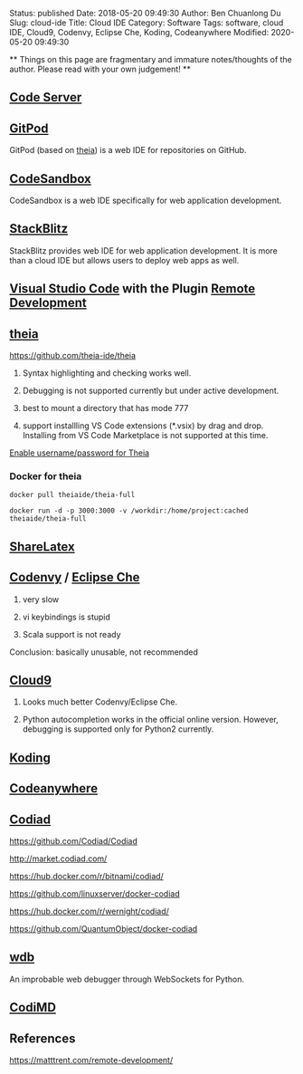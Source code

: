 Status: published
Date: 2018-05-20 09:49:30
Author: Ben Chuanlong Du
Slug: cloud-ide
Title: Cloud IDE
Category: Software
Tags: software, cloud IDE, Cloud9, Codenvy, Eclipse Che, Koding, Codeanywhere
Modified: 2020-05-20 09:49:30

**
Things on this page are
fragmentary and immature notes/thoughts of the author.
Please read with your own judgement!
**

## [Code Server](https://github.com/cdr/code-server)

## [GitPod](https://gitpod.io/)

GitPod (based on [theia](http://www.theia-ide.org/))
is a web IDE for repositories on GitHub.

## [CodeSandbox](https://codesandbox.io/)

CodeSandbox is a web IDE specifically for web application development.

## [StackBlitz](https://stackblitz.com/)

StackBlitz provides web IDE for web application development.
It is more than a cloud IDE
but allows users to deploy web apps as well.

## [Visual Studio Code](https://code.visualstudio.com/) with the Plugin [Remote Development](https://marketplace.visualstudio.com/items?itemName=ms-vscode-remote.vscode-remote-extensionpack)

## [theia](http://www.theia-ide.org/)

https://github.com/theia-ide/theia

1. Syntax highlighting and checking works well.

2. Debugging is not supported currently but under active development.

3. best to mount a directory that has mode 777

4. support installling VS Code extensions (*.vsix) by drag and drop.
    Installing from VS Code Marketplace is not supported at this time.

[Enable username/password for Theia](https://github.com/theia-ide/theia-apps/issues/167)

### Docker for theia
```
docker pull theiaide/theia-full
```

```
docker run -d -p 3000:3000 -v /workdir:/home/project:cached theiaide/theia-full
```

## [ShareLatex ](https://www.sharelatex.com/)


## [Codenvy](https://codenvy.io/) / [Eclipse Che](https://www.eclipse.org/che/)

1. very slow

2. vi keybindings is stupid

3. Scala support is not ready

Conclusion: basically unusable, not recommended

## [Cloud9](http://www.legendu.net/misc/blog/cloud9-tips/)

1. Looks much better Codenvy/Eclipse Che.

2. Python autocompletion works in the official online version. 
    However, debugging is supported only for Python2 currently.


## [Koding](https://www.koding.com/)

## [Codeanywhere](https://www.codeanywhere.com/)

## [Codiad](http://codiad.com/)

https://github.com/Codiad/Codiad

http://market.codiad.com/

https://hub.docker.com/r/bitnami/codiad/

https://github.com/linuxserver/docker-codiad

https://hub.docker.com/r/wernight/codiad/

https://github.com/QuantumObject/docker-codiad

## [wdb](https://github.com/Kozea/wdb)

An improbable web debugger through WebSockets for Python.

## [CodiMD](https://hackmd-ce.herokuapp.com/)

## References

https://matttrent.com/remote-development/

